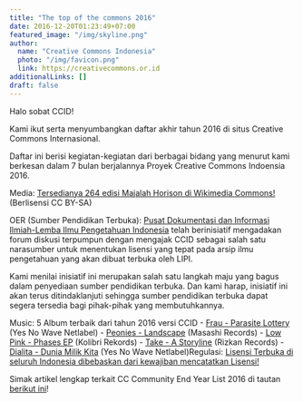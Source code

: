 ```yaml
---
title: "The top of the commons 2016"
date: 2016-12-20T01:23:49+07:00
featured_image: "/img/skyline.png"
author:
  name: "Creative Commons Indonesia"
  photo: "/img/favicon.png"
  link: https://creativecommons.or.id
additionalLinks: []
draft: false
---
```


Halo sobat CCID!

Kami ikut serta menyumbangkan daftar akhir tahun 2016 di situs Creative Commons Internasional.

Daftar ini berisi kegiatan-kegiatan dari berbagai bidang yang menurut kami berkesan dalam 7 bulan berjalannya Proyek Creative Commons Indoensia 2016.

Media: [Tersedianya 264 edisi Majalah Horison di Wikimedia Commons!](http://creativecommons.or.id/2016/08/majalah-horison-akan-hadir-di-wikimedia-commons-secara-bertahap.html) (Berlisensi CC BY-SA)

OER (Sumber Pendidikan Terbuka): [Pusat Dokumentasi dan Informasi Ilmiah-Lemba Ilmu Pengetahuan Indonesia](http://creativecommons.or.id/2016/11/creative-commons-indonesia-di-focus-group-discussion-creative-commons-untuk-sistem-repositori-karya-ilmiah-digital-dan-depositori-data-ilmiah-digital-oleh-lipi.html) telah berinisiatif mengadakan forum diskusi terpumpun dengan mengajak CCID sebagai salah satu narasumber untuk menentukan lisensi yang tepat pada arsip ilmu pengetahuan yang akan dibuat terbuka oleh LIPI.

Kami menilai inisiatif ini merupakan salah satu langkah maju yang bagus dalam penyediaan sumber pendidikan terbuka. Dan kami harap, inisiatif ini akan terus ditindaklanjuti sehingga sumber pendidikan terbuka dapat segera tersedia bagi pihak-pihak yang membutuhkannya.

Music: 5 Album terbaik dari tahun 2016 versi CCID  - [Frau - Parasite Lottery](http://yesnowave.com/yesno082/) (Yes No Wave Netlabel)  - [Peonies - Landscape](https://nanabarecords.bandcamp.com/album/landscape) (Masashi Records)  - [Low Pink - Phases EP](https://kolibrirekords.bandcamp.com/album/phases-ep) (Kolibri Rekords)  - [Take - A Storyline](https://rizkanrecords.bandcamp.com/album/rr21-take-a-storyline) (Rizkan Records)  - [Dialita - Dunia Milik Kita](http://yesnowave.com/yesno083/) (Yes No Wave Netlabel)Regulasi: [Lisensi Terbuka di seluruh Indonesia dibebaskan dari kewajiban mencatatkan Lisensi!](http://creativecommons.or.id/2016/11/lisensi-creative-commons-dibebaskan-dari-kewajiban-mencatatkan-lisensi.html)

Simak artikel lengkap terkait CC Community End Year List 2016 di tautan [berikut ini](https://creativecommons.org/2016/12/20/top-commons-2016/)!